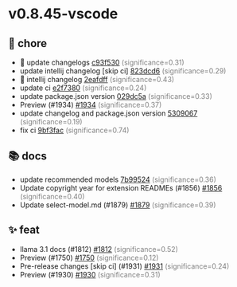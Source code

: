 # v0.8.45-vscode
## 🔧 chore
- 📝 update changelogs [c93f530](https://github.com/continuedev/continue/commit/c93f530abd0d64300c4d45a8ad8da9ee996f03f8) <span style='color:grey;'>(significance=0.31)</span>
- update intellij changelog [skip ci] [823dcd6](https://github.com/continuedev/continue/commit/823dcd6e66180ed74039d335980a8bc253239606) <span style='color:grey;'>(significance=0.29)</span>
- 📝 intellij changelog [2eafdff](https://github.com/continuedev/continue/commit/2eafdff54b1a77c6d403fa26a64c6793d7a4dfb9) <span style='color:grey;'>(significance=0.43)</span>
- update ci [e2f7380](https://github.com/continuedev/continue/commit/e2f7380ee86a8e3483e3f5de5bba708565cde164) <span style='color:grey;'>(significance=0.24)</span>
- update package.json version [029dc5a](https://github.com/continuedev/continue/commit/029dc5aceac1df7cbde5f955f693a86c647eab61) <span style='color:grey;'>(significance=0.33)</span>
- Preview (#1934) [#1934](https://github.com/continuedev/continue/pull/1934) <span style='color:grey;'>(significance=0.37)</span>
- update changelog and package.json version [5309067](https://github.com/continuedev/continue/commit/5309067ac0e55ac1f464c1b24b8facf2d06896bd) <span style='color:grey;'>(significance=0.19)</span>
- fix ci [9bf3fac](https://github.com/continuedev/continue/commit/9bf3facee0f722ea082054698f8d74fa4c5168ad) <span style='color:grey;'>(significance=0.74)</span>
## 📚 docs
- update recommended models [7b99524](https://github.com/continuedev/continue/commit/7b99524d16999af78a00b198724d3beb45334ff1) <span style='color:grey;'>(significance=0.36)</span>
- Update copyright year for extension READMEs (#1856) [#1856](https://github.com/continuedev/continue/pull/1856) <span style='color:grey;'>(significance=0.40)</span>
- Update select-model.md (#1879) [#1879](https://github.com/continuedev/continue/pull/1879) <span style='color:grey;'>(significance=0.39)</span>
## ✨ feat
- llama 3.1 docs (#1812) [#1812](https://github.com/continuedev/continue/pull/1812) <span style='color:grey;'>(significance=0.52)</span>
- Preview (#1750) [#1750](https://github.com/continuedev/continue/pull/1750) <span style='color:grey;'>(significance=0.12)</span>
- Pre-release changes [skip ci] (#1931) [#1931](https://github.com/continuedev/continue/pull/1931) <span style='color:grey;'>(significance=0.24)</span>
- Preview (#1930) [#1930](https://github.com/continuedev/continue/pull/1930) <span style='color:grey;'>(significance=0.31)</span>
